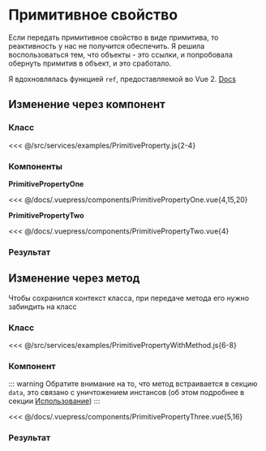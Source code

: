 # Примитивное свойство

Если передать примитивное свойство в виде примитива, то реактивность у нас не получится обеспечить. Я решила воспользоваться тем, что объекты - это ссылки, и попробовала обернуть примитив в объект, и это сработало.

Я вдохновлялась функцией `ref`, предоставляемой во Vue 2. [Docs](https://vuejs.org/api/reactivity-core.html#ref)

## Изменение через компонент

### Класс

<<< @/src/services/examples/PrimitiveProperty.js{2-4}

### Компоненты

**PrimitivePropertyOne**

<<< @/docs/.vuepress/components/PrimitivePropertyOne.vue{4,15,20}

**PrimitivePropertyTwo**

<<< @/docs/.vuepress/components/PrimitivePropertyTwo.vue{4}

### Результат

<primitive-property-one />
<primitive-property-two />

## Изменение через метод

Чтобы сохранился контекст класса, при передаче метода его нужно забиндить на класс

### Класс

<<< @/src/services/examples/PrimitivePropertyWithMethod.js{6-8}

### Компонент

::: warning
Обратите внимание на то, что метод встраивается в секцию `data`, это связано с уничтожением инстансов (об этом подробнее в секции [Использование](/usage/))
:::

<<< @/docs/.vuepress/components/PrimitivePropertyThree.vue{5,16}

### Результат

<primitive-property-three />
<primitive-property-four />